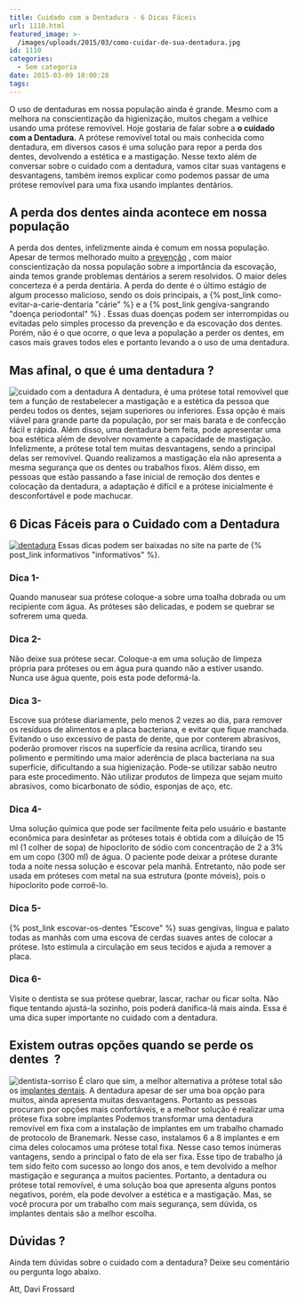 ```yaml
---
title: Cuidado com a Dentadura - 6 Dicas Fáceis
url: 1110.html
featured_image: >-
  /images/uploads/2015/03/como-cuidar-de-sua-dentadura.jpg
id: 1110
categories:
  - Sem categoria
date: 2015-03-09 10:00:28
tags:
---
```


O uso de dentaduras em nossa população ainda é grande. Mesmo com a melhora na conscientização da higienização, muitos chegam a velhice usando uma prótese removível. Hoje gostaria de falar sobre a **o cuidado com a Dentadura.** A prótese removível total ou mais conhecida como dentadura, em diversos casos é uma solução para repor a perda dos dentes, devolvendo a estética e a mastigação. Nesse texto além de conversar sobre o cuidado com a dentadura, vamos citar suas vantagens e desvantagens, também iremos explicar como podemos passar de uma prótese removível para uma fixa usando implantes dentários.

A perda dos dentes ainda acontece em nossa população
----------------------------------------------------

A perda dos dentes, infelizmente ainda é comum em nossa população. Apesar de termos melhorado muito a [prevenção](/tratamentos/check-up-digital-preventivo/ "Check Up Digital Preventivo") , com maior conscientização da nossa população sobre a importância da escovação, ainda temos grande problemas dentários a serem resolvidos. O maior deles concerteza é a perda dentária. A perda do dente é o último estágio de algum processo malicioso, sendo os dois principais, a {% post_link como-evitar-a-carie-dentaria "cárie" %} e a {% post_link gengiva-sangrando "doença periodontal" %} . Essas duas doenças podem ser interrompidas ou evitadas pelo simples processo da prevenção e da escovação dos dentes. Porém, não é o que ocorre, o que leva a população a perder os dentes, em casos mais graves todos eles e portanto levando a o uso de uma dentadura.

Mas afinal, o que é uma dentadura ?
-----------------------------------

![cuidado com a dentadura](/images/uploads/2015/02/Protocolo-dentes-1024x680.jpg) A dentadura, é uma prótese total removível que tem a função de restabelecer a mastigação e a estética da pessoa que perdeu todos os dentes, sejam superiores ou inferiores. Essa opção é mais viável para grande parte da população, por ser mais barata e de confecção fácil e rápida. Além disso, uma dentadura bem feita, pode apresentar uma boa estética além de devolver novamente a capacidade de mastigação. Infelizmente, a prótese total tem muitas desvantagens, sendo a principal delas ser removível. Quando realizamos a mastigação ela não apresenta a mesma segurança que os dentes ou trabalhos fixos. Além disso, em pessoas que estão passando a fase inicial de remoção dos dentes e colocação da dentadura, a adaptação é difícil e a prótese inicialmente é desconfortável e pode machucar.  

6 Dicas Fáceis para o Cuidado com a Dentadura
---------------------------------------------

[![dentadura](/images/uploads/2015/03/Dentadura-1024x682.jpg)](/images/uploads/2015/03/Dentadura.jpg) Essas dicas podem ser baixadas no site na parte de {% post_link informativos "informativos" %}.

### **Dica 1-**

Quando manusear sua prótese coloque-a sobre uma toalha dobrada ou um recipiente com água. As próteses são delicadas, e podem se quebrar se sofrerem uma queda.

### **Dica 2-**

Não deixe sua prótese secar. Coloque-a em uma solução de limpeza própria para próteses ou em água pura quando não a estiver usando. Nunca use água quente, pois esta pode deformá-la.

### **Dica 3-**

Escove sua prótese diariamente, pelo menos 2 vezes ao dia, para remover os resíduos de alimentos e a placa bacteriana, e evitar que fique manchada. Evitando o uso excessivo de pasta de dente, que por conterem abrasivos, poderão promover riscos na superfície da resina acrílica, tirando seu polimento e permitindo uma maior aderência de placa bacteriana na sua superfície, dificultando a sua higienização. Pode-se utilizar sabão neutro para este procedimento. Não utilizar produtos de limpeza que sejam muito abrasivos, como bicarbonato de sódio, esponjas de aço, etc.

### **Dica 4-**

Uma solução química que pode ser facilmente feita pelo usuário e bastante econômica para desinfetar as próteses totais é obtida com a diluição de 15 ml (1 colher de sopa) de hipoclorito de sódio com concentração de 2 a 3% em um copo (300 ml) de água. O paciente pode deixar a prótese durante toda a noite nessa solução e escovar pela manhã. Entretanto, não pode ser usada em próteses com metal na sua estrutura (ponte móveis), pois o hipoclorito pode corroê-lo.

### **Dica 5-**

{% post_link escovar-os-dentes "Escove" %} suas gengivas, língua e palato todas as manhãs com uma escova de cerdas suaves antes de colocar a prótese. Isto estimula a circulação em seus tecidos e ajuda a remover a placa.

### **Dica 6-**

Visite o dentista se sua prótese quebrar, lascar, rachar ou ficar solta. Não fique tentando ajustá-la sozinho, pois poderá danifica-lá mais ainda. Essa é uma dica super importante no cuidado com a dentadura.

Existem outras opções quando se perde os dentes  ?
--------------------------------------------------

![dentista-sorriso](/images/uploads/2014/02/dentista-sorriso.jpg) É claro que sim, a melhor alternativa a prótese total são os [implantes dentais](/tratamentos/implante-dentario/ "Implantodontia"). A dentadura apesar de ser uma boa opção para muitos, ainda apresenta muitas desvantagens. Portanto as pessoas procuram por opções mais confortáveis, e a melhor solução é realizar uma prótese fixa sobre implantes Podemos transformar uma dentadura removível em fixa com a instalação de implantes em um trabalho chamado de protocolo de Branemark. Nesse caso, instalamos 6 a 8 implantes e em cima deles colocamos uma prótese total fixa. Nesse caso temos inúmeras vantagens, sendo a principal o fato de ela ser fixa. Esse tipo de trabalho já tem sido feito com sucesso ao longo dos anos, e tem devolvido a melhor mastigação e segurança a muitos pacientes. Portanto, a dentadura ou prótese total removível, é uma solução boa que apresenta alguns pontos negativos, porém, ela pode devolver a estética e a mastigação. Mas, se você procura por um trabalho com mais segurança, sem dúvida, os implantes dentais são a melhor escolha.

Dúvidas ?
---------

Ainda tem dúvidas sobre o cuidado com a dentadura? Deixe seu comentário ou pergunta logo abaixo.

Att, Davi Frossard